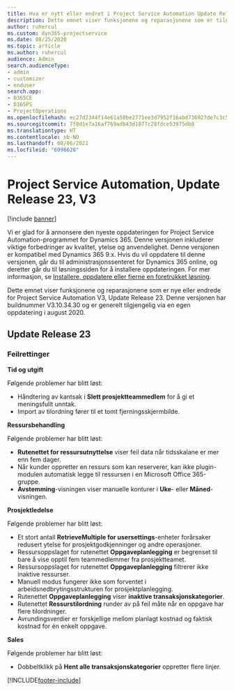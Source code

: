 ```yaml
---
title: Hva er nytt eller endret i Project Service Automation Update Release 23, V3
description: Dette emnet viser funksjonene og reparasjonene som er tilgjengelig i Project Service Automation Update Release 23, V3.
author: ruhercul
ms.custom: dyn365-projectservice
ms.date: 08/25/2020
ms.topic: article
ms.author: ruhercul
audience: Admin
search.audienceType:
- admin
- customizer
- enduser
search.app:
- D365CE
- D365PS
- ProjectOperations
ms.openlocfilehash: ec27d2344f14e61a50be2771ee3d7952f16abd736927de7c3c5a019351a3e067
ms.sourcegitcommit: 7f8d1e7a16af769adb43d1877c28fdce53975db8
ms.translationtype: HT
ms.contentlocale: nb-NO
ms.lasthandoff: 08/06/2021
ms.locfileid: "6996628"
---
```

# <a name="project-service-automation-update-release-23-v3"></a>Project Service Automation, Update Release 23, V3

[!include [banner](../includes/psa-now-project-operations.md)]

Vi er glad for å annonsere den nyeste oppdateringen for Project Service Automation-programmet for Dynamics 365. Denne versjonen inkluderer viktige forbedringer av kvalitet, ytelse og anvendelighet. Denne versjonen er kompatibel med Dynamics 365 9.x. Hvis du vil oppdatere til denne versjonen, går du til administrasjonssenteret for Dynamics 365 online, og deretter går du til løsningssiden for å installere oppdateringen. For mer informasjon, se [Installere, oppdatere eller fjerne en foretrukket løsning](/power-platform/admin/install-remove-preferred-solution).

Dette emnet viser funksjonene og reparasjonene som er nye eller endrede for Project Service Automation V3, Update Release 23. Denne versjonen har buildnummer V3.10.34.30 og er generelt tilgjengelig via en egen oppdatering i august 2020.

## <a name="update-release-23"></a>Update Release 23

### <a name="bug-fixes"></a>Feilrettinger

**Tid og utgift**

Følgende problemer har blitt løst:
- Håndtering av kantsak i **Slett prosjektteammedlem** for å gi et meningsfullt unntak.
- Import av tilordning fører til et tomt fjerningsskjermbilde.

**Ressursbehandling**

Følgende problemer har blitt løst:

- **Rutenettet for ressursutnyttelse** viser feil data når tidsskalane er mer enn fem dager.
- Når kunder oppretter en ressurs som kan reserverer, kan ikke plugin-modulen automatisk legge til ressursen i en Microsoft Office 365-gruppe.
- **Avstemming**-visningen viser manuelle konturer i **Uke**- eller **Måned**-visningen.

**Prosjektledelse**

Følgende problemer har blitt løst:

- Et stort antall **RetrieveMultiple for usersettings**-enheter forårsaker redusert ytelse for prosjektgodkjenninger og andre operasjoner.
- Ressursoppslaget for rutenettet **Oppgaveplanlegging** er begrenset til bare å vise opptil fem teammedlemmer fra prosjektteamet. 
- Ressursoppslaget for rutenettet **Oppgaveplanlegging** filtrerer ikke inaktive ressurser.
- Manuell modus fungerer ikke som forventet i arbeidsnedbrytingsstrukturen for prosjektplanlegging.
- Rutenettet **Oppgaveplanlegging** viser **inaktive transaksjonskategorier**.
- Rutenettet **Ressurstilordning** runder av på feil måte når en oppgave har flere tilordninger.
- Avrundingsverdier er forskjellige mellom planlagt kostnad og faktisk kostnad for én enkelt oppgave.

**Sales**

Følgende problemer har blitt løst:

- Dobbeltklikk på **Hent alle transaksjonskategorier** oppretter flere linjer.


[!INCLUDE[footer-include](../includes/footer-banner.md)]